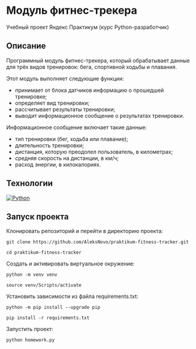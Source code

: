 # Модуль фитнес-трекера
Учебный проект Яндекс Практикум (курс Python-разработчик)

## Описание
Программный модуль фитнес-трекера, который обрабатывает данные для трёх видов тренировок: бега, спортивной ходьбы и плавания.

Этот модуль выполняет следующие функции:
- принимает от блока датчиков информацию о прошедшей тренировке;
- определяет вид тренировки;
- рассчитывает результаты тренировки;
- выводит информационное сообщение о результатах тренировки.

Информационное сообщение включает такие данные:
- тип тренировки (бег, ходьба или плавание);
- длительность тренировки;
- дистанция, которую преодолел пользователь, в километрах;
- средняя скорость на дистанции, в км/ч;
- расход энергии, в килокалориях.

## Технологии
[![Python](https://img.shields.io/badge/Python-3.7-3776AB?logo=python)](https://www.python.org/)

## Запуск проекта
Клонировать репозиторий и перейти в директорию проекта:
```
git clone https://github.com/AleksNovo/praktikum-fitness-tracker.git
```
```
cd praktikum-fitness-tracker
```
Cоздать и активировать виртуальное окружение:
```
python -m venv venv
```
```
source venv/Scripts/activate
```
Установить зависимости из файла requirements.txt:
```
python -m pip install --upgrade pip
```
```
pip install -r requirements.txt
```
Запустить проект:
```
python homework.py
```
